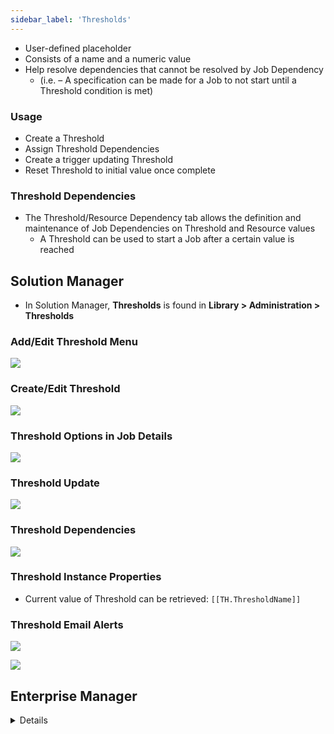 ```yaml
---
sidebar_label: 'Thresholds'
---
```


* User-defined placeholder 
* Consists of a name and a numeric value 
* Help resolve dependencies that cannot be resolved by Job Dependency 
	* (i.e. – A specification can be made for a Job to not start until a Threshold condition is met)

### Usage

* Create a Threshold
* Assign Threshold Dependencies
* Create a trigger updating Threshold
* Reset Threshold to initial value once complete

### Threshold Dependencies

* The Threshold/Resource Dependency tab allows the definition and maintenance of Job Dependencies on Threshold and Resource values 
	* A Threshold can be used to start a Job after a certain value is reached

## Solution Manager

* In Solution Manager, **Thresholds** is found in **Library > Administration > Thresholds**

### Add/Edit Threshold Menu

![](/imgbasic/sm-thresholds-main.png)

### Create/Edit Threshold

![](/imgbasic/sm-thresholds-add.png)

### Threshold Options in Job Details

![](/imgbasic/sm-thresholds-job.png)

### Threshold Update

![](/imgbasic/sm-thresholds-update.png)

### Threshold Dependencies

![](/imgbasic/sm-thresholds-dependency.png)

### Threshold Instance Properties

* Current value of Threshold can be retrieved: ```[[TH.ThresholdName]]```


### Threshold Email Alerts

![](/imgbasic/sm-threshold-properties-notification.png)

![](/imgbasic/sm-threshold-email-result.png)

## Enterprise Manager

<details>

* In Enterprise Manager, **Thresholds** is found in **Administration > Thresholds**

![](/imgbasic/407.png)

### Create a Threshold

![](/imgbasic/408.png) 

### Threshold Update

![](/imgbasic/409.png)

![](/imgbasic/410.png)

### Threshold Dependencies

![](/imgbasic/411.png)

### Threshold Instance Properties

* Current value of Threshold can be retrieved: ```[[TH.ThresholdName]]```

![](/imgbasic/413.png)

</details>
